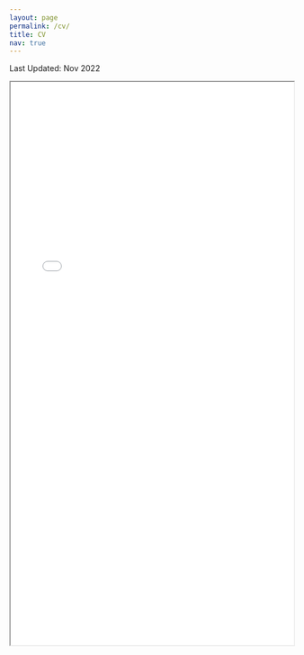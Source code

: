 ```yaml
---
layout: page
permalink: /cv/
title: CV
nav: true
---
```


Last Updated: Nov 2022
<iframe src="assets/pdf/resume_Fall2022.pdf#toolbar=0" width="100%" height="1000px"> </iframe>

